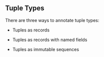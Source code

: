 ## Tuple Types

There are three ways to annotate tuple types:

- Tuples as records
    
- Tuples as records with named fields
    
- Tuples as immutable sequences